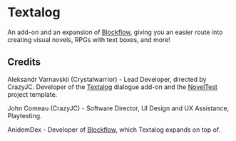 # Textalog
An add-on and an expansion of [Blockflow](https://github.com/AnidemDex/Blockflow), giving you an easier route into creating visual novels, RPGs with text boxes, and more!

## Credits
Aleksandr Varnavskii (Crystalwarrior) - Lead Developer, directed by CrazyJC. Developer of the [Textalog](https://github.com/Crystalwarrior/textalog) dialogue add-on and the [NovelTest](https://github.com/Crystalwarrior/NovelTest) project template.

John Comeau (CrazyJC) - Software Director, UI Design and UX Assistance, Playtesting.

AnidemDex - Developer of [Blockflow](https://github.com/AnidemDex/Blockflow), which Textalog expands on top of.
